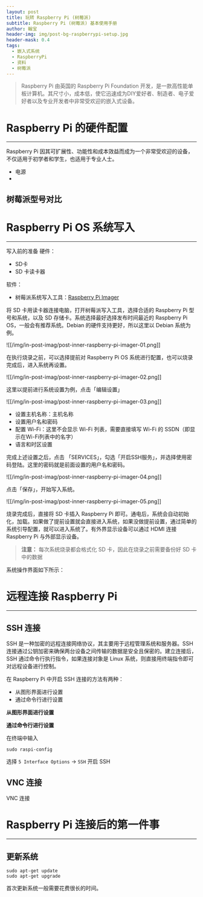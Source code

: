 ```yaml
---
layout: post
title: 玩转 Raspberry Pi (树莓派)
subtitle: Raspberry Pi (树莓派) 基本使用手册
author: 翰宝
header-img: img/post-bg-raspberrypi-setup.jpg
header-mask: 0.4
tags:
  - 嵌入式系统
  - RaspberryPi
  - 资料
  - 树莓派
---
```


> Raspberry Pi 由英国的 Raspberry Pi Foundation 开发，是一款高性能单板计算机。其尺寸小，成本低，使它迅速成为DIY爱好者、制造者、电子爱好者以及专业开发者中非常受欢迎的嵌入式设备。

# Raspberry Pi 的硬件配置
---
Raspberry Pi 因其可扩展性、功能性和成本效益而成为一个非常受欢迎的设备，不仅适用于初学者和学生，也适用于专业人士。
- 电源
- 

## 树莓派型号对比




# Raspberry Pi OS 系统写入
---
写入前的准备
硬件：
- SD卡
- SD 卡读卡器

软件：
- 树莓派系统写入工具：[Raspberry Pi Imager](https://www.raspberrypi.com/software/)

将 SD 卡用读卡器连接电脑，打开树莓派写入工具，选择合适的 Raspberry Pi 型号和系统，以及 SD 存储卡。系统选择最好选择发布时间最近的 Raspberry Pi OS，一般会有推荐系统。Debian 的硬件支持更好，所以这里以 Debian 系统为例。

![[/img/in-post-imag/post-inner-raspberry-pi-imager-01.png]]

在执行烧录之前，可以选择提前对 Raspberry Pi OS 系统进行配置，也可以烧录完成后，进入系统再设置。

![[/img/in-post-imag/post-inner-raspberry-pi-imager-02.png]]

这里以提前进行系统设置为例，点击「编辑设置」

![[/img/in-post-imag/post-inner-raspberry-pi-imager-03.png]]

- 设置主机名称：主机名称
- 设置用户名和密码
- 配置 Wi-Fi：这里不会显示 Wi-Fi 列表，需要直接填写 Wi-Fi 的 SSDN（即显示在Wi-Fi列表中的名字）
- 语言和时区设置

完成上述设置之后，点击 「SERVICES」，勾选「开启SSH服务」，并选择使用密码登陆。这里的密码就是前面设置的用户名和密码。

![[/img/in-post-imag/post-inner-raspberry-pi-imager-04.png]]

点击「保存」，开始写入系统。

![[/img/in-post-imag/post-inner-raspberry-pi-imager-05.png]]

烧录完成后，直接将 SD 卡插入 Raspberry Pi 即可。通电后，系统会自动初始化，加载。如果做了提前设置就会直接进入系统，如果没做提前设置，通过简单的系统引导配置，就可以进入系统了。有外界显示设备可以通过 HDMI 连接 Raspberry Pi 与外部显示设备。

> **注意：** 每次系统烧录都会格式化 SD 卡，因此在烧录之前需要备份好 SD 卡中的数据

系统操作界面如下所示：

# 远程连接 Raspberry Pi
---
## SSH 连接

SSH 是一种加密的远程连接网络协议，其主要用于远程管理系统和服务器。SSH 连接通过公钥加密来确保两台设备之间传输的数据是安全且保密的。建立连接后，SSH 通过命令行执行指令，如果连接对象是 Linux 系统，则直接用终端指令即可对远程设备进行控制。

在 Raspberry Pi 中开启 SSH 连接的方法有两种：
- 从图形界面进行设置
- 通过命令行进行设置

**从图形界面进行设置**



**通过命令行进行设置**

在终端中输入

```Shell
sudo raspi-config
```

选择 `5 Interface Options` -> `SSH` 开启 SSH

## VNC 连接

VNC 连接

# Raspberry Pi 连接后的第一件事
---
## 更新系统

```Shell
sudo apt-get update
sudo apt-get upgrade
```

首次更新系统一般需要花费很长的时间。